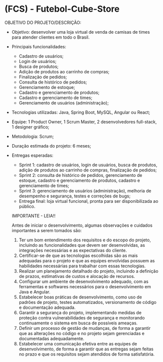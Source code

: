# (FCS) - Futebol-Cube-Store

OBJETIVO DO PROJETO/DESCRIÇÃO:

- Objetivo: desenvolver uma loja virtual de venda de camisas de times para atender clientes em todo o Brasil.
- Principais funcionalidades:
    - Cadastro de usuários;
    - Login de usuários;
    - Busca de produtos;
    - Adição de produtos ao carrinho de compras;
    - Finalização de pedidos;
    - Consulta de histórico de pedidos;
    - Gerenciamento de estoque;
    - Cadastro e gerenciamento de produtos;
    - Cadastro e gerenciamento de times;
    - Gerenciamento de usuários (administração);
- Tecnologias utilizadas: Java, Spring Boot, MySQL, Angular ou React;
- Equipe: 1 Product Owner, 1 Scrum Master, 2 desenvolvedores full-stack, 1 designer gráfico;
- Metodologia: Scrum;
- Duração estimada do projeto: 6 meses;
- Entregas esperadas:
    - Sprint 1: cadastro de usuários, login de usuários, busca de produtos, adição de produtos ao carrinho de compras, finalização de pedidos;
    - Sprint 2: consulta de histórico de pedidos, gerenciamento de estoque, cadastro e gerenciamento de produtos, cadastro e gerenciamento de times;
    - Sprint 3: gerenciamento de usuários (administração), melhoria de desempenho e segurança, testes e correções de bugs;
    - Entrega final: loja virtual funcional, pronta para ser disponibilizada ao público.
    
    IMPORTANTE - LEIA!!
    
    Antes de iniciar o desenvolvimento, algumas observações e cuidados importantes a serem tomados são:
    
    1. Ter um bom entendimento dos requisitos e do escopo do projeto, incluindo as funcionalidades que devem ser desenvolvidas, as integrações necessárias e as expectativas do cliente.
    2. Certificar-se de que as tecnologias escolhidas são as mais adequadas para o projeto e que as equipes envolvidas possuem as habilidades necessárias para trabalhar com essas tecnologias.
    3. Realizar um planejamento detalhado do projeto, incluindo a definição de prazos, estimativas de custos e alocação de recursos.
    4. Configurar um ambiente de desenvolvimento adequado, com as ferramentas e softwares necessários para o desenvolvimento em Java e Angular.
    5. Estabelecer boas práticas de desenvolvimento, como uso de padrões de projeto, testes automatizados, versionamento de código e documentação adequada.
    6. Garantir a segurança do projeto, implementando medidas de proteção contra vulnerabilidades de segurança e monitorando continuamente o sistema em busca de possíveis ameaças.
    7. Definir um processo de gestão de mudanças, de forma a garantir que as alterações no código e no projeto sejam gerenciadas e documentadas adequadamente.
    8. Estabelecer uma comunicação efetiva entre as equipes de desenvolvimento, de forma a garantir que as entregas sejam feitas no prazo e que os requisitos sejam atendidos de forma satisfatória.
